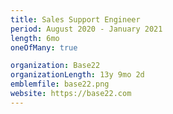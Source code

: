 ```yaml
---
title: Sales Support Engineer
period: August 2020 - January 2021
length: 6mo
oneOfMany: true

organization: Base22
organizationLength: 13y 9mo 2d
emblemfile: base22.png
website: https://base22.com
---
```


